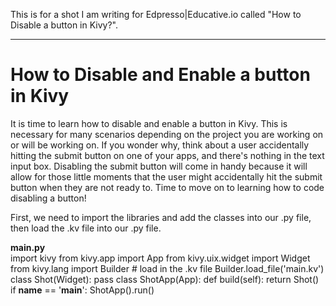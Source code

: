 This is for a shot I am writing for Edpresso|Educative.io called "How to Disable a button in Kivy?".

--------------------------------------------------------------------------------------------------------------------------

# **How to Disable and Enable a button in Kivy**

It is time to learn how to disable and enable a button in Kivy. This is necessary for many scenarios depending on the project you are working on or will be working on. If you wonder why, think about a user accidentally hitting the submit button on one of your apps, and there's nothing in the text input box. Disabling the submit button will come in handy because it will allow for those little moments that the user might accidentally hit the submit button when they are not ready to. Time to move on to learning how to code disabling a button!

First, we need to import the libraries and add the classes into our .py file, then load the .kv file into our .py file.

**main.py**<br>
	import kivy
	from kivy.app import App
	from kivy.uix.widget import Widget
	from kivy.lang import Builder
	# load in the .kv file
	Builder.load_file('main.kv')
	class Shot(Widget):
		pass
	class ShotApp(App):
		def build(self):
			return Shot()
	if __name__ == '__main__':
		ShotApp().run()
		
